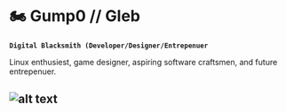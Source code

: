 # 🏍️ Gump0 // Gleb

**`Digital Blacksmith (Developer/Designer/Entrepenuer`**

Linux enthusiest, game designer, aspiring software craftsmen, and future entrepenuer.

![alt text](https://www.webdesignmuseum.org/uploaded/exhibitions/web-banners-in-the-90s/volkswagen-2000.gif)
---

<!---
Gump0/Gump0 is a ✨ special ✨ repository because its `README.md` (this file) appears on your GitHub profile.
You can click the Preview link to take a look at your changes.
--->
